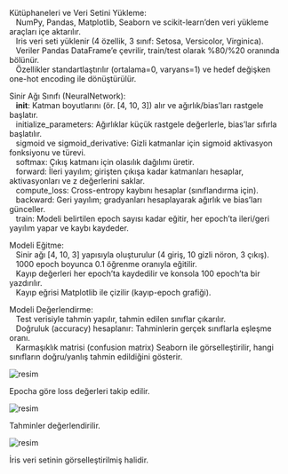 Kütüphaneleri ve Veri Setini Yükleme: <br>
  &nbsp;&nbsp;&nbsp;NumPy, Pandas, Matplotlib, Seaborn ve scikit-learn’den veri yükleme araçları içe aktarılır. <br>
  &nbsp;&nbsp;&nbsp;Iris veri seti yüklenir (4 özellik, 3 sınıf: Setosa, Versicolor, Virginica). <br>
  &nbsp;&nbsp;&nbsp;Veriler Pandas DataFrame’e çevrilir, train/test olarak %80/%20 oranında bölünür. <br>
  &nbsp;&nbsp;&nbsp;Özellikler standartlaştırılır (ortalama=0, varyans=1) ve hedef değişken one-hot encoding ile dönüştürülür.

Sinir Ağı Sınıfı (NeuralNetwork): <br>
  &nbsp;&nbsp;&nbsp;__init__: Katman boyutlarını (ör. [4, 10, 3]) alır ve ağırlık/bias’ları rastgele başlatır. <br>
  &nbsp;&nbsp;&nbsp;initialize_parameters: Ağırlıklar küçük rastgele değerlerle, bias’lar sıfırla başlatılır. <br>
  &nbsp;&nbsp;&nbsp;sigmoid ve sigmoid_derivative: Gizli katmanlar için sigmoid aktivasyon fonksiyonu ve türevi. <br>
  &nbsp;&nbsp;&nbsp;softmax: Çıkış katmanı için olasılık dağılımı üretir. <br>
  &nbsp;&nbsp;&nbsp;forward: İleri yayılım; girişten çıkışa kadar katmanları hesaplar, aktivasyonları ve z değerlerini saklar. <br>
  &nbsp;&nbsp;&nbsp;compute_loss: Cross-entropy kaybını hesaplar (sınıflandırma için). <br> 
  &nbsp;&nbsp;&nbsp;backward: Geri yayılım; gradyanları hesaplayarak ağırlık ve bias’ları günceller. <br>
  &nbsp;&nbsp;&nbsp;train: Modeli belirtilen epoch sayısı kadar eğitir, her epoch’ta ileri/geri yayılım yapar ve kaybı kaydeder. <br>

Modeli Eğitme: <br>
  &nbsp;&nbsp;&nbsp;Sinir ağı [4, 10, 3] yapısıyla oluşturulur (4 giriş, 10 gizli nöron, 3 çıkış). <br>
  &nbsp;&nbsp;&nbsp;1000 epoch boyunca 0.1 öğrenme oranıyla eğitilir. <br>
  &nbsp;&nbsp;&nbsp;Kayıp değerleri her epoch’ta kaydedilir ve konsola 100 epoch’ta bir yazdırılır. <br>
  &nbsp;&nbsp;&nbsp;Kayıp eğrisi Matplotlib ile çizilir (kayıp-epoch grafiği). <br>

Modeli Değerlendirme: <br>
  &nbsp;&nbsp;&nbsp;Test verisiyle tahmin yapılır, tahmin edilen sınıflar çıkarılır. <br>
  &nbsp;&nbsp;&nbsp;Doğruluk (accuracy) hesaplanır: Tahminlerin gerçek sınıflarla eşleşme oranı. <br>
  &nbsp;&nbsp;&nbsp;Karmaşıklık matrisi (confusion matrix) Seaborn ile görselleştirilir, hangi sınıfların doğru/yanlış tahmin edildiğini gösterir. <br>


![resim](https://github.com/user-attachments/assets/b67d0d1b-fb83-483d-9bde-82f73ba5a781)

Epocha göre loss değerleri takip edilir.

![resim](https://github.com/user-attachments/assets/3fe73b10-72c2-4cad-a200-e45a3fa3c89b)

Tahminler değerlendirilir.


![resim](https://github.com/user-attachments/assets/63a5750c-39ff-4797-9e20-7586c7dd7b3d)

İris veri setinin görselleştirilmiş halidir.



